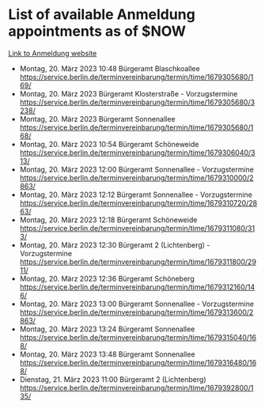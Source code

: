 # List of available Anmeldung appointments as of $NOW
[Link to Anmeldung website](https://service.berlin.de/terminvereinbarung/termin/tag.php?termin=1&anliegen[]=120686&dienstleisterlist=122210,122217,327316,122219,327312,122227,327314,122231,327346,122243,327348,122254,122252,329742,122260,329745,122262,329748,122271,327278,122273,327274,122277,327276,330436,122280,327294,122282,327290,122284,327292,122291,327270,122285,327266,122286,327264,122296,327268,150230,329760,122297,327286,122294,327284,122312,329763,122314,329775,122304,327330,122311,327334,122309,327332,317869,122281,327352,122279,329772,122283,122276,327324,122274,327326,122267,329766,122246,327318,122251,327320,122257,327322,122208,327298,122226,327300&herkunft=http%3A%2F%2Fservice.berlin.de%2Fdienstleistung%2F120686%2F)
- Montag, 20. März 2023 10:48 Bürgeramt Blaschkoallee https://service.berlin.de/terminvereinbarung/termin/time/1679305680/169/
- Montag, 20. März 2023  Bürgeramt Klosterstraße - Vorzugstermine https://service.berlin.de/terminvereinbarung/termin/time/1679305680/3238/
- Montag, 20. März 2023  Bürgeramt Sonnenallee https://service.berlin.de/terminvereinbarung/termin/time/1679305680/168/
- Montag, 20. März 2023 10:54 Bürgeramt Schöneweide https://service.berlin.de/terminvereinbarung/termin/time/1679306040/313/
- Montag, 20. März 2023 12:00 Bürgeramt Sonnenallee - Vorzugstermine https://service.berlin.de/terminvereinbarung/termin/time/1679310000/2863/
- Montag, 20. März 2023 12:12 Bürgeramt Sonnenallee - Vorzugstermine https://service.berlin.de/terminvereinbarung/termin/time/1679310720/2863/
- Montag, 20. März 2023 12:18 Bürgeramt Schöneweide https://service.berlin.de/terminvereinbarung/termin/time/1679311080/313/
- Montag, 20. März 2023 12:30 Bürgeramt 2 (Lichtenberg) - Vorzugstermine https://service.berlin.de/terminvereinbarung/termin/time/1679311800/2911/
- Montag, 20. März 2023 12:36 Bürgeramt Schöneberg https://service.berlin.de/terminvereinbarung/termin/time/1679312160/146/
- Montag, 20. März 2023 13:00 Bürgeramt Sonnenallee - Vorzugstermine https://service.berlin.de/terminvereinbarung/termin/time/1679313600/2863/
- Montag, 20. März 2023 13:24 Bürgeramt Sonnenallee https://service.berlin.de/terminvereinbarung/termin/time/1679315040/168/
- Montag, 20. März 2023 13:48 Bürgeramt Sonnenallee https://service.berlin.de/terminvereinbarung/termin/time/1679316480/168/
- Dienstag, 21. März 2023 11:00 Bürgeramt 2 (Lichtenberg) https://service.berlin.de/terminvereinbarung/termin/time/1679392800/135/
